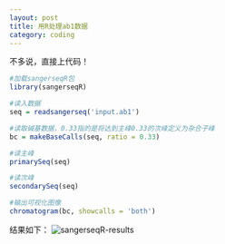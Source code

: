 ```yaml
---
layout: post
title: 用R处理ab1数据
category: coding
---
```

不多说，直接上代码！

```r
#加载sangerseqR包
library(sangerseqR)

#读入数据
seq = readsangerseq('input.ab1')

#读取碱基数据，0.33指的是将达到主峰0.33的次峰定义为杂合子峰
bc = makeBaseCalls(seq, ratio = 0.33)

#读主峰
primarySeq(seq)

#读次峰
secondarySeq(seq)

#输出可视化图像
chromatogram(bc, showcalls = 'both')
```

结果如下：
![sangerseqR-results](https://github.com/pzweuj/pzweuj.github.io/raw/master/downloads/images/sangerseqR.png)


[^_^]:我最近学的东西太少，快不够用了
